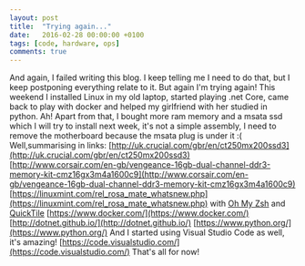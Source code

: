 ```yaml
---
layout: post
title:  "Trying again..."
date:   2016-02-28 00:00:00 +0100
tags: [code, hardware, ops]
comments: true
---
```

And again, I failed writing this blog. I keep telling me I need to do that, but I keep postponing everything relate to it. But again I'm trying again! This weekend I installed Linux in my old laptop, started playing .net Core, came back to play with docker and helped my girlfriend with her studied in python. Ah! Apart from that, I bought more ram memory and a msata ssd which I will try to install next week, it's not a simple assembly, I need to remove the motherboard because the msata plug is under it :( Well,summarising in links: [http://uk.crucial.com/gbr/en/ct250mx200ssd3](http://uk.crucial.com/gbr/en/ct250mx200ssd3) [http://www.corsair.com/en-gb/vengeance-16gb-dual-channel-ddr3-memory-kit-cmz16gx3m4a1600c9](http://www.corsair.com/en-gb/vengeance-16gb-dual-channel-ddr3-memory-kit-cmz16gx3m4a1600c9) [https://linuxmint.com/rel_rosa_mate_whatsnew.php](https://linuxmint.com/rel_rosa_mate_whatsnew.php) with [Oh My Zsh](https://github.com/robbyrussell/oh-my-zsh) and [QuickTile](http://ssokolow.com/quicktile/) [](https://linuxmint.com/rel_rosa_mate_whatsnew.php) [https://www.docker.com/](https://www.docker.com/) [http://dotnet.github.io/](http://dotnet.github.io/) [https://www.python.org/](https://www.python.org/) And I started using Visual Studio Code as well, it's amazing! [https://code.visualstudio.com/](https://code.visualstudio.com/) That's all for now!
